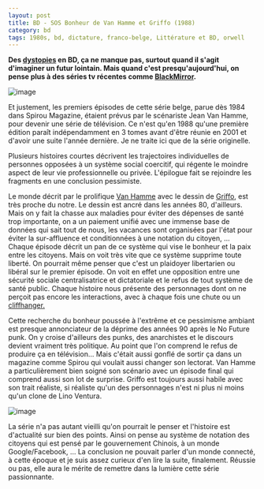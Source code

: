 ```yaml
---
layout: post
title: BD - SOS Bonheur de Van Hamme et Griffo (1988)
category: bd
tags: 1980s, bd, dictature, franco-belge, Littérature et BD, orwell
---
```

**Des <a href="https://fr.wikipedia.org/wiki/Dystopie">dystopies</a> en BD, ça ne manque pas, surtout quand il s'agit d'imaginer un futur lointain. Mais quand c'est presqu'aujourd'hui, on pense plus à des séries tv récentes comme <a href="https://fr.wikipedia.org/wiki/Black_Mirror_(série_télévisée)">BlackMirror</a>.**

![image](https://filedn.eu/llqi9IBxlYouGRXYG2xlROb/img/2018/sosbonheur.jpg)

Et justement, les premiers épisodes de cette série belge, parue dès 1984 dans Spirou Magazine, étaient prévus par le scénariste Jean Van Hamme, pour devenir une série de télévision. Ce n'est qu'en 1988 qu'une première édition paraît indépendamment en 3 tomes avant d'être réunie en 2001 et d'avoir une suite l'année dernière. Je ne traite ici que de la série originelle.

Plusieurs histoires courtes décrivent les trajectoires individuelles de personnes opposées à un système social coercitif, qui régente le moindre aspect de leur vie professionnelle ou privée. L'épilogue fait se rejoindre les fragments en une conclusion pessimiste.

Le monde décrit par le prolifique <a href="https://fr.wikipedia.org/wiki/Jean_Van_Hamme">Van Hamme</a> avec le dessin de <a href="https://cheziceman.wordpress.com/2017/04/11/bd-samba-bugatti-de-dufaux-et-griffo/">Griffo</a>, est très proche du notre. Le dessin est ancré dans les années 80, d'ailleurs. Mais on y fait la chasse aux maladies pour éviter des dépenses de santé trop importante, on a un paiement unifié avec une immense base de données qui sait tout de nous, les vacances sont organisées par l'état pour éviter la sur-affluence et conditionnées à une notation du citoyen, ... Chaque épisode décrit un pan de ce système qui vise le bonheur et la paix entre les citoyens. Mais on voit très vite que ce système supprime toute liberté. On pourrait même penser que c'est un plaidoyer libertarien ou libéral sur le premier épisode. On voit en effet une opposition entre une sécurité sociale centralisatrice et dictatoriale et le refus de tout système de santé public. Chaque histoire nous présente des personnages dont on ne perçoit pas encore les interactions, avec à chaque fois une chute ou un <a href="https://fr.wikipedia.org/wiki/Cliffhanger">cliffhanger.</a>

Cette recherche du bonheur poussée à l'extrême et ce pessimisme ambiant est presque annonciateur de la déprime des années 90 après le No Future punk. On y croise d'ailleurs des punks, des anarchistes et le discours devient vraiment très politique. Au point que l'on comprend le refus de produire ça en télévision... Mais c'était aussi gonflé de sortir ça dans un magazine comme Spirou qui voulait aussi changer son lectorat. Van Hamme a particulièrement bien soigné son scénario avec un épisode final qui comprend aussi son lot de surprise. Griffo est toujours aussi habile avec son trait réaliste, si réaliste qu'un des personnages n'est ni plus ni moins qu'un clone de Lino Ventura.

![image](https://filedn.eu/llqi9IBxlYouGRXYG2xlROb/img/2018/sosbonheur21.jpg)

La série n'a pas autant vieilli qu'on pourrait le penser et l'histoire est d'actualité sur bien des points. Ainsi on pense au système de notation des citoyens qui est pensé par le gouvernement Chinois, à un monde Google/Facebook, ... La conclusion ne pouvait parler d'un monde connecté, à cette époque et je suis assez curieux d'en lire la suite, finalement. Réussie ou pas, elle aura le mérite de remettre dans la lumière cette série passionnante.
